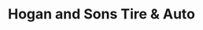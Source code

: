 ---
title: "Hogan and Sons Tire & Auto"
url: /leesburg/hogan-and-sons-tire-and-auto/
shop: car repair
---
